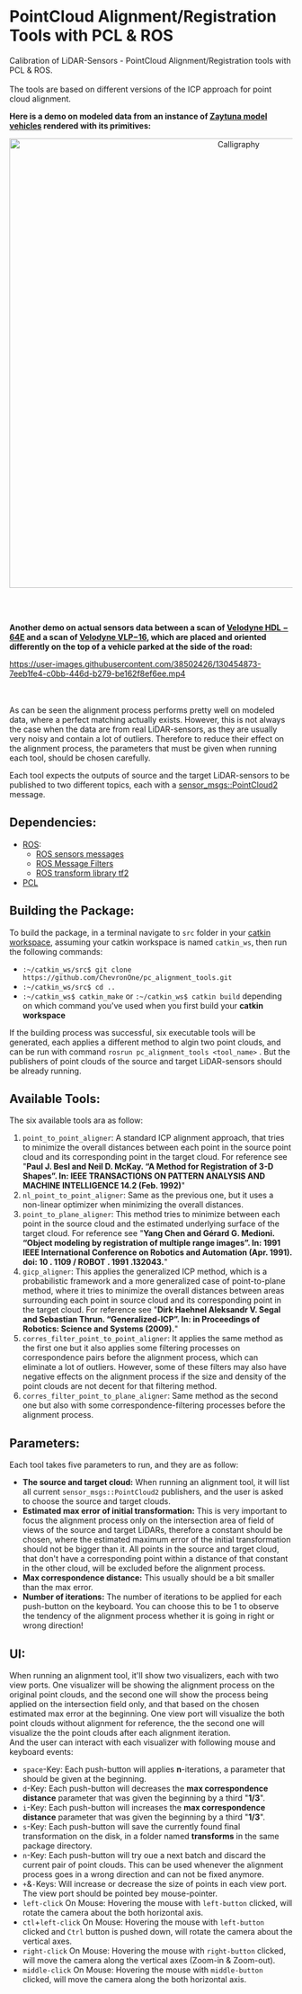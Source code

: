 
# PointCloud Alignment/Registration Tools with PCL & ROS
Calibration of LiDAR-Sensors - PointCloud Alignment/Registration tools with PCL &amp; ROS. 
<br/><br/>
The tools are based on different versions of the ICP approach for point cloud alignment.

**Here is a demo on modeled data from an instance of [Zaytuna model vehicles](https://github.com/ChevronOne/zaytuna) rendered with its primitives:**  
<p align="center">
    <img width="800" align="center" src="alignment_demo" alt="Calligraphy" />
</p>
<br/><br/>

**Another demo on actual sensors data between a scan of [Velodyne HDL − 64E](https://velodynelidar.com/blog/hdl-64e-lidar-sensor-retires/) and a scan of [Velodyne VLP−16](https://velodynelidar.com/products/puck/), which are placed and oriented differently on the top of a vehicle parked at the side of the road:**

https://user-images.githubusercontent.com/38502426/130454873-7eeb1fe4-c0bb-446d-b279-be162f8ef6ee.mp4

<br/><br/>
As can be seen the alignment process performs pretty well on modeled data, where a perfect matching actually exists. However, this is not always the case when the data are from real LiDAR-sensors, as they are usually very noisy and contain a lot of outliers. Therefore to reduce their effect on the alignment process, the parameters that must be given when running each tool, should be chosen carefully.

Each tool expects the outputs of source and the target LiDAR-sensors to be published to two different topics, each with a [sensor_msgs::PointCloud2](http://docs.ros.org/en/api/sensor_msgs/html/msg/PointCloud2.html) message.

## Dependencies:
+ [ROS](https://www.ros.org):
    + [ROS sensors messages](http://wiki.ros.org/sensor_msgs)
    + [ROS Message Filters](http://wiki.ros.org/message_filters)
    + [ROS transform library tf2](http://wiki.ros.org/tf2)
+ [PCL](https://pointclouds.org/)
  

## Building the Package:
To build the package, in a terminal navigate to `src` folder in your [catkin workspace](http://wiki.ros.org/ROS/Tutorials/InstallingandConfiguringROSEnvironment#Create_a_ROS_Workspace), assuming your catkin workspace is named `catkin_ws`, then run the following commands:  
+ `:~/catkin_ws/src$ git clone https://github.com/ChevronOne/pc_alignment_tools.git`
+ `:~/catkin_ws/src$ cd ..`
+ `:~/catkin_ws$ catkin_make` or `:~/catkin_ws$ catkin build` depending on which command you've used when you first build your **catkin workspace**

If the building process was successful, six executable tools will be generated, each applies a different method to algin two point clouds, and can be run with command `rosrun pc_alignment_tools <tool_name>` . But the publishers of point clouds of the source and target LiDAR-sensors should be already running.

## Available Tools:
The six available tools ara as follow:
1. `point_to_point_aligner`: A standard ICP alignment approach, that tries to minimize the overall distances between each point in the source point cloud and its corresponding point in the target cloud. For reference see "**Paul J. Besl and Neil D. McKay. “A Method for Registration of 3-D Shapes”. In: IEEE TRANSACTIONS ON PATTERN ANALYSIS AND MACHINE INTELLIGENCE 14.2 (Feb. 1992)**"
2. `nl_point_to_point_aligner`: Same as the previous one, but it uses a non-linear optimizer when minimizing the overall distances. 
3. `point_to_plane_aligner`: This method tries to minimize between each point in the source cloud and the estimated underlying surface of the target cloud. For reference see "**Yang Chen and Gérard G. Medioni. “Object modeling by registration of multiple range images”. In: 1991 IEEE International Conference on Robotics and Automation (Apr. 1991). doi: 10 . 1109 / ROBOT . 1991 .132043.**"
4. `gicp_aligner`: This applies the generalized ICP method, which is a probabilistic framework and a more generalized case of point-to-plane method, where it tries to minimize the overall distances between areas surrounding each point in source cloud and its corresponding point in the target cloud. For reference see "**Dirk Haehnel Aleksandr V. Segal and Sebastian Thrun. “Generalized-ICP”. In: in Proceedings of Robotics: Science and Systems (2009).**"
5. `corres_filter_point_to_point_aligner`: It applies the same method as the first one but it also applies some filtering processes on correspondence pairs before the alignment process, which can eliminate a lot of outliers. However, some of these filters may also have negative effects on the alignment process if the size and density of the point clouds are not decent for that filtering method.
6. `corres_filter_point_to_plane_aligner`: Same method as the second one but also with some correspondence-filtering processes before the alignment process. 


## Parameters:
Each tool takes five parameters to run, and they are as follow:
+ **The source and target cloud:** When running an alignment tool, it will list all current `sensor_msgs::PointCloud2` publishers, and the user is asked to choose the source and target clouds.
+ **Estimated max error of initial transformation:** This is very important to focus the alignment process only on the intersection area of field of views of the source and target LiDARs, therefore a constant should be chosen, where the estimated maximum error of the initial transformation should not be bigger than it. All points in the source and target cloud, that don't have a corresponding point within a distance of that constant in the other cloud, will be excluded before the alignment process.
+ **Max correspondence distance:** This usually should be a bit smaller than the max error.
+ **Number of iterations:** The number of iterations to be applied for each push-button on the keyboard. You can choose this to be 1 to observe the tendency of the alignment process whether it is going in right or wrong direction! 

## UI:
When running an alignment tool, it'll show two visualizers, each with two view ports. One visualizer will be showing the alignment process on the original point clouds, and the second one will show the process being applied on the intersection field only, and that based on the chosen estimated max error at the beginning. One view port will visualize the both point clouds without alignment for reference, the the second one will visualize the the point clouds after each alignment iteration.  
And the user can interact with each visualizer with following mouse and keyboard events:
+ `space`-Key: Each push-button will applies **n**-iterations, a parameter that should be given at the beginning.  
+ `d`-Key: Each push-button will decreases the **max correspondence distance** parameter that was given the beginning by a third "**1/3**".  
+ `i`-Key: Each push-button will increases the **max correspondence distance** parameter that was given the beginning by a third "**1/3**".  
+ `s`-Key: Each push-button will save the currently found final transformation on the disk, in a folder named **transforms** in the same package directory. 
+ `n`-Key: Each push-button will try oue a next batch and discard the current pair of point clouds. This can be used whenever the alignment process goes in a wrong direction and can not be fixed anymore.
+ `+`&`-`Keys: Will increase or decrease the size of points in each view port. The view port should be pointed bey mouse-pointer. 
+ `left-click` On Mouse: Hovering the mouse with `left-button` clicked, will rotate the camera about the both horizontal axis.
+ `ctl`+`left-click` On Mouse: Hovering the mouse with `left-button` clicked and `Ctrl` button is pushed down, will rotate the camera about the vertical axes.
+ `right-click` On Mouse: Hovering the mouse with `right-button` clicked, will move the camera along the vertical axes (Zoom-in & Zoom-out).
+ `middle-click` On Mouse: Hovering the mouse with `middle-button` clicked, will move the camera along the both horizontal axis.

<br/><br/>
